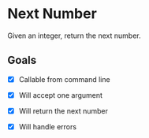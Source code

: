 # Next Number

Given an integer, return the next number.

## Goals

- [x] Callable from command line
- [x] Will accept one argument
- [x] Will return the next number
- [x] Will handle errors

